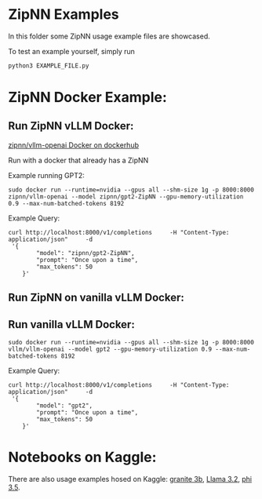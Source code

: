 # ZipNN Examples

In this folder some ZipNN usage example files are showcased.

To test an example yourself, simply run
```bash
python3 EXAMPLE_FILE.py
```

# ZipNN Docker Example:

## Run ZipNN vLLM Docker:
[zipnn/vllm-openai Docker on dockerhub](https://hub.docker.com/r/zipnn/vllm-openai)

Run with a docker that already has a ZipNN


Example running GPT2:

```
sudo docker run --runtime=nvidia --gpus all --shm-size 1g -p 8000:8000 zipnn/vllm-openai --model zipnn/gpt2-ZipNN --gpu-memory-utilization 0.9 --max-num-batched-tokens 8192
```

Example Query:
```
curl http://localhost:8000/v1/completions     -H "Content-Type: application/json"     -d
 '{
        "model": "zipnn/gpt2-ZipNN",
        "prompt": "Once upon a time",
        "max_tokens": 50
    }'
```

## Run ZipNN on vanilla vLLM Docker:



##  Run vanilla vLLM Docker:

```
sudo docker run --runtime=nvidia --gpus all --shm-size 1g -p 8000:8000 vllm/vllm-openai --model gpt2 --gpu-memory-utilization 0.9 --max-num-batched-tokens 8192
```

Example Query:
```
curl http://localhost:8000/v1/completions     -H "Content-Type: application/json"     -d
 '{
        "model": "gpt2",
        "prompt": "Once upon a time",
        "max_tokens": 50
    }'
```



# Notebooks on Kaggle: 

There are also usage examples hosed on Kaggle: [granite 3b](https://www.kaggle.com/code/royleibovitz/huggingface-granite-3b-example), [Llama 3.2](https://www.kaggle.com/code/royleibovitz/huggingface-llama-3-2-example), [phi 3.5](https://www.kaggle.com/code/royleibovitz/huggingface-phi-3-5-example).  
